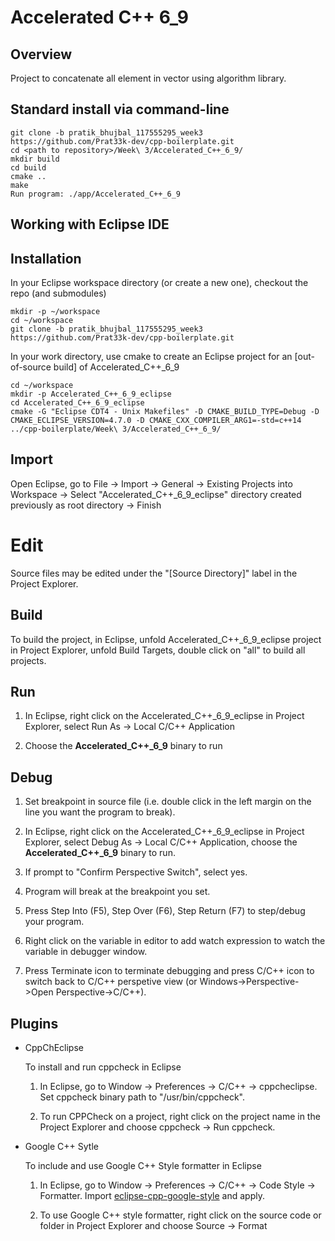 # Accelerated C++ 6_9

## Overview

Project to concatenate all element in vector using algorithm library.

## Standard install via command-line
```
git clone -b pratik_bhujbal_117555295_week3 https://github.com/Prat33k-dev/cpp-boilerplate.git
cd <path to repository>/Week\ 3/Accelerated_C++_6_9/
mkdir build
cd build
cmake ..
make
Run program: ./app/Accelerated_C++_6_9
```

## Working with Eclipse IDE ##

## Installation

In your Eclipse workspace directory (or create a new one), checkout the repo (and submodules)
```
mkdir -p ~/workspace
cd ~/workspace
git clone -b pratik_bhujbal_117555295_week3 https://github.com/Prat33k-dev/cpp-boilerplate.git
```

In your work directory, use cmake to create an Eclipse project for an [out-of-source build] of Accelerated_C++_6_9

```
cd ~/workspace
mkdir -p Accelerated_C++_6_9_eclipse
cd Accelerated_C++_6_9_eclipse
cmake -G "Eclipse CDT4 - Unix Makefiles" -D CMAKE_BUILD_TYPE=Debug -D CMAKE_ECLIPSE_VERSION=4.7.0 -D CMAKE_CXX_COMPILER_ARG1=-std=c++14 ../cpp-boilerplate/Week\ 3/Accelerated_C++_6_9/
```

## Import

Open Eclipse, go to File -> Import -> General -> Existing Projects into Workspace -> 
Select "Accelerated_C++_6_9_eclipse" directory created previously as root directory -> Finish

# Edit

Source files may be edited under the "[Source Directory]" label in the Project Explorer.


## Build

To build the project, in Eclipse, unfold Accelerated_C++_6_9_eclipse project in Project Explorer,
unfold Build Targets, double click on "all" to build all projects.

## Run

1. In Eclipse, right click on the Accelerated_C++_6_9_eclipse in Project Explorer,
select Run As -> Local C/C++ Application

2. Choose the **Accelerated_C++_6_9** binary to run


## Debug


1. Set breakpoint in source file (i.e. double click in the left margin on the line you want 
the program to break).

2. In Eclipse, right click on the Accelerated_C++_6_9_eclipse in Project Explorer, select Debug As -> 
Local C/C++ Application, choose the **Accelerated_C++_6_9** binary to run.

3. If prompt to "Confirm Perspective Switch", select yes.

4. Program will break at the breakpoint you set.

5. Press Step Into (F5), Step Over (F6), Step Return (F7) to step/debug your program.

6. Right click on the variable in editor to add watch expression to watch the variable in 
debugger window.

7. Press Terminate icon to terminate debugging and press C/C++ icon to switch back to C/C++ 
perspetive view (or Windows->Perspective->Open Perspective->C/C++).


## Plugins

- CppChEclipse

    To install and run cppcheck in Eclipse

    1. In Eclipse, go to Window -> Preferences -> C/C++ -> cppcheclipse.
    Set cppcheck binary path to "/usr/bin/cppcheck".

    2. To run CPPCheck on a project, right click on the project name in the Project Explorer 
    and choose cppcheck -> Run cppcheck.


- Google C++ Sytle

    To include and use Google C++ Style formatter in Eclipse

    1. In Eclipse, go to Window -> Preferences -> C/C++ -> Code Style -> Formatter. 
    Import [eclipse-cpp-google-style][reference-id-for-eclipse-cpp-google-style] and apply.

    2. To use Google C++ style formatter, right click on the source code or folder in 
    Project Explorer and choose Source -> Format

[reference-id-for-eclipse-cpp-google-style]: https://raw.githubusercontent.com/google/styleguide/gh-pages/eclipse-cpp-google-style.xml
